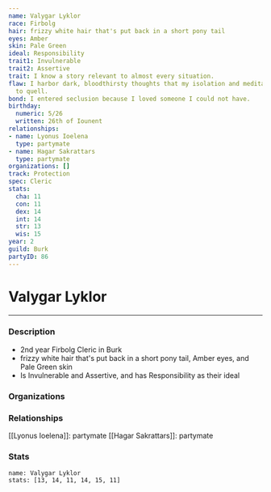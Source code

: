 ```yaml
---
name: Valygar Lyklor
race: Firbolg
hair: frizzy white hair that's put back in a short pony tail
eyes: Amber
skin: Pale Green
ideal: Responsibility
trait1: Invulnerable
trait2: Assertive
trait: I know a story relevant to almost every situation.
flaw: I harbor dark, bloodthirsty thoughts that my isolation and meditation failed
  to quell.
bond: I entered seclusion because I loved someone I could not have.
birthday:
  numeric: 5/26
  written: 26th of Iounent
relationships:
- name: Lyonus Ioelena
  type: partymate
- name: Hagar Sakrattars
  type: partymate
organizations: []
track: Protection
spec: Cleric
stats:
  cha: 11
  con: 11
  dex: 14
  int: 14
  str: 13
  wis: 15
year: 2
guild: Burk
partyID: 86
---
```

# Valygar Lyklor
---
### Description
- 2nd year Firbolg Cleric in Burk
- frizzy white hair that's put back in a short pony tail, Amber eyes, and Pale Green skin
- Is Invulnerable and Assertive, and has Responsibility as their ideal

### Organizations
### Relationships
[[Lyonus Ioelena]]: partymate
[[Hagar Sakrattars]]: partymate
### Stats
```statblock
name: Valygar Lyklor
stats: [13, 14, 11, 14, 15, 11]
```